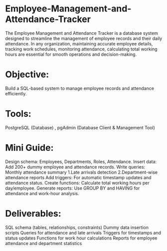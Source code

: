 # Employee-Management-and-Attendance-Tracker
The Employee Management and Attendance Tracker is a database system designed to streamline the management of employee records and their daily attendance. In any organization, maintaining accurate employee details, tracking work schedules, monitoring attendance, calculating total working hours are essential for smooth operations and decision-making.

# Objective:
Build a SQL-based system to manage employee records and attendance efficiently.

# Tools:
PostgreSQL (Database) , pgAdmin (Database Client & Management Tool)

# Mini Guide:
Design schema: Employees, Departments, Roles, Attendance.
Insert data: Add 200+ dummy employee and attendance records.
Write queries:
Monthly attendance summary
1.Late arrivals detection
2.Department-wise attendance reports
Add triggers: For automatic timestamp updates and attendance status.
Create functions: Calculate total working hours per day/employee.
Generate reports: Use GROUP BY and HAVING for attendance and work-hour analysis.

# Deliverables:
SQL schema (tables, relationships, constraints)
Dummy data insertion scripts
Queries for attendance and late arrivals
Triggers for timestamps and status updates
Functions for work hour calculations
Reports for employee attendance and department statistics
